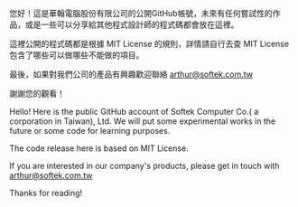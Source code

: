您好！這是華翰電腦股份有限公司的公開GitHub帳號，未來有任何嘗試性的作品，或是一些可以分享給其他程式設計師的程式碼都會放在這裡。

這裡公開的程式碼都是根據 MIT License 的規則，詳情請自行去查 MIT License 包含了哪些可以做哪些不能做的項目。

最後，如果對我們公司的產品有興趣歡迎聯絡 arthur@softek.com.tw

謝謝您的觀看！

Hello! Here is the public GitHub account of Softek Computer Co.( a corporation in Taiwan), Ltd. We will put some experimental works in the future or some code for learning purposes.

The code release here is based on MIT License.

If you are interested in our company's products, please get in touch with arthur@softek.com.tw

Thanks for reading!

